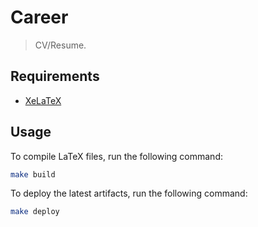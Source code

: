 # Career

> CV/Resume.

## Requirements

- [XeLaTeX](https://www.overleaf.com/learn/latex/XeLaTeX)

## Usage

To compile LaTeX files, run the following command:
```bash
make build
```

To deploy the latest artifacts, run the following command:
```bash
make deploy 
```
